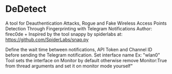 # DeDetect

A tool for Deauthentication Attacks, Rogue and Fake Wireless Access Points Detection Through Fingerprinting with Telegram Notifications
Author: firec0de + Inspired by the tool snappy by spiderlabs at: https://github.com/SpiderLabs/snap.py

Define the wait time between notifications, API Token and Channel ID before sending the Telegram notification.
Set interface name Ex: "wlan0"
Tool sets the interface on Monitor by default otherwise remove Monitor:True from thread arguments and set it on monitor mode yourself"
